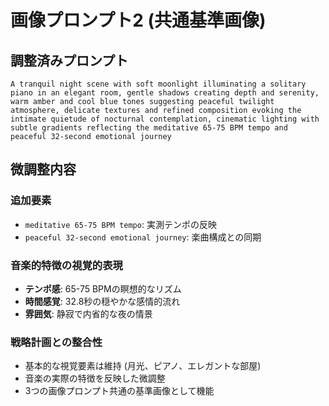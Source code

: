 # 画像プロンプト2 (共通基準画像)

## 調整済みプロンプト

```
A tranquil night scene with soft moonlight illuminating a solitary piano in an elegant room, gentle shadows creating depth and serenity, warm amber and cool blue tones suggesting peaceful twilight atmosphere, delicate textures and refined composition evoking the intimate quietude of nocturnal contemplation, cinematic lighting with subtle gradients reflecting the meditative 65-75 BPM tempo and peaceful 32-second emotional journey
```

## 微調整内容

### 追加要素
- `meditative 65-75 BPM tempo`: 実測テンポの反映
- `peaceful 32-second emotional journey`: 楽曲構成との同期

### 音楽的特徴の視覚的表現
- **テンポ感**: 65-75 BPMの瞑想的なリズム
- **時間感覚**: 32.8秒の穏やかな感情的流れ
- **雰囲気**: 静寂で内省的な夜の情景

### 戦略計画との整合性
- 基本的な視覚要素は維持 (月光、ピアノ、エレガントな部屋)
- 音楽の実際の特徴を反映した微調整
- 3つの画像プロンプト共通の基準画像として機能